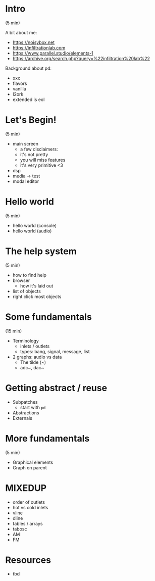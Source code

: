 # Intro
(5 min)

A bit about me:
* https://noisybox.net
* https://infiltrationlab.com
* https://www.parallel.studio/elements-1
* https://archive.org/search.php?query=%22infiltration%20lab%22

Background about pd:
* xxx
* flavors
 * vanilla
 * l2ork
 * extended is eol

# Let's Begin!
(5 min)

* main screen
  * a few disclaimers:
  * it's not pretty
  * you will miss features
  * it's very primitive <3
* dsp
* media -> test
* modal editor

# Hello world
(5 min)

* hello world (console)
* hello world (audio)

# The help system
(5 min)

* how to find help
* browser
  * how it's laid out
* list of objects
* right click most objects

# Some fundamentals
(15 min)

* Terminology
  * inlets / outlets
  * types: bang, signal, message, list
* 2 graphs: audio vs data
  * The tilde (~)
  * adc~, dac~
  
# Getting abstract / reuse
* Subpatches
  * start with `pd `
* Abstractions 
* Externals

# More fundamentals
(5 min)

* Graphical elements
* Graph on parent

# MIXEDUP
* order of outlets
* hot vs cold inlets
* vline
* dline
* tables / arrays
* tabosc
* AM
* FM

# Resources
* tbd
